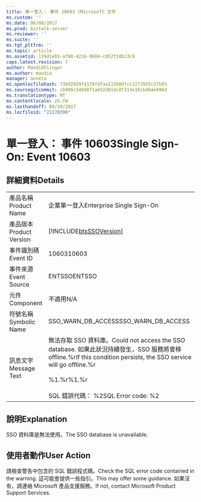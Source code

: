 ```yaml
---
title: 單一登入： 事件 10603 |Microsoft 文件
ms.custom: ''
ms.date: 06/08/2017
ms.prod: biztalk-server
ms.reviewer: ''
ms.suite: ''
ms.tgt_pltfrm: ''
ms.topic: article
ms.assetid: 139d1eb5-af88-4216-9604-c052f3db13c9
caps.latest.revision: 7
author: MandiOhlinger
ms.author: mandia
manager: anneta
ms.openlocfilehash: 738d2939f4178fdfaa115b8dfcc2273935c37b85
ms.sourcegitcommit: cb908c540d8f1a692d01dc8f313e16cb4b4e696d
ms.translationtype: MT
ms.contentlocale: zh-TW
ms.lasthandoff: 09/20/2017
ms.locfileid: "22270390"
---
```

# <a name="single-sign-on-event-10603"></a><span data-ttu-id="8df40-102">單一登入： 事件 10603</span><span class="sxs-lookup"><span data-stu-id="8df40-102">Single Sign-On: Event 10603</span></span>
## <a name="details"></a><span data-ttu-id="8df40-103">詳細資料</span><span class="sxs-lookup"><span data-stu-id="8df40-103">Details</span></span>  
  
|||  
|-|-|  
|<span data-ttu-id="8df40-104">產品名稱</span><span class="sxs-lookup"><span data-stu-id="8df40-104">Product Name</span></span>|<span data-ttu-id="8df40-105">企業單一登入</span><span class="sxs-lookup"><span data-stu-id="8df40-105">Enterprise Single Sign-On</span></span>|  
|<span data-ttu-id="8df40-106">產品版本</span><span class="sxs-lookup"><span data-stu-id="8df40-106">Product Version</span></span>|[!INCLUDE[btsSSOVersion](../includes/btsssoversion-md.md)]|  
|<span data-ttu-id="8df40-107">事件識別碼</span><span class="sxs-lookup"><span data-stu-id="8df40-107">Event ID</span></span>|<span data-ttu-id="8df40-108">10603</span><span class="sxs-lookup"><span data-stu-id="8df40-108">10603</span></span>|  
|<span data-ttu-id="8df40-109">事件來源</span><span class="sxs-lookup"><span data-stu-id="8df40-109">Event Source</span></span>|<span data-ttu-id="8df40-110">ENTSSO</span><span class="sxs-lookup"><span data-stu-id="8df40-110">ENTSSO</span></span>|  
|<span data-ttu-id="8df40-111">元件</span><span class="sxs-lookup"><span data-stu-id="8df40-111">Component</span></span>|<span data-ttu-id="8df40-112">不適用</span><span class="sxs-lookup"><span data-stu-id="8df40-112">N/A</span></span>|  
|<span data-ttu-id="8df40-113">符號名稱</span><span class="sxs-lookup"><span data-stu-id="8df40-113">Symbolic Name</span></span>|<span data-ttu-id="8df40-114">SSO_WARN_DB_ACCESS</span><span class="sxs-lookup"><span data-stu-id="8df40-114">SSO_WARN_DB_ACCESS</span></span>|  
|<span data-ttu-id="8df40-115">訊息文字</span><span class="sxs-lookup"><span data-stu-id="8df40-115">Message Text</span></span>|<span data-ttu-id="8df40-116">無法存取 SSO 資料庫。</span><span class="sxs-lookup"><span data-stu-id="8df40-116">Could not access the SSO database.</span></span> <span data-ttu-id="8df40-117">如果此狀況持續發生，SSO 服務將會移 offline.%r</span><span class="sxs-lookup"><span data-stu-id="8df40-117">If this condition persists, the SSO service will go offline.%r</span></span><br /><br /> <span data-ttu-id="8df40-118">%1.%r</span><span class="sxs-lookup"><span data-stu-id="8df40-118">%1.%r</span></span><br /><br /> <span data-ttu-id="8df40-119">SQL 錯誤代碼： %2</span><span class="sxs-lookup"><span data-stu-id="8df40-119">SQL Error code: %2</span></span>|  
  
## <a name="explanation"></a><span data-ttu-id="8df40-120">說明</span><span class="sxs-lookup"><span data-stu-id="8df40-120">Explanation</span></span>  
 <span data-ttu-id="8df40-121">SSO 資料庫是無法使用。</span><span class="sxs-lookup"><span data-stu-id="8df40-121">The SSO database is unavailable.</span></span>  
  
## <a name="user-action"></a><span data-ttu-id="8df40-122">使用者動作</span><span class="sxs-lookup"><span data-stu-id="8df40-122">User Action</span></span>  
 <span data-ttu-id="8df40-123">請檢查警告中包含的 SQL 錯誤程式碼。</span><span class="sxs-lookup"><span data-stu-id="8df40-123">Check the SQL error code contained in the warning.</span></span> <span data-ttu-id="8df40-124">這可能會提供一些指引。</span><span class="sxs-lookup"><span data-stu-id="8df40-124">This may offer some guidance.</span></span> <span data-ttu-id="8df40-125">如果沒有，請連絡 Microsoft 產品支援服務。</span><span class="sxs-lookup"><span data-stu-id="8df40-125">If not, contact Microsoft Product Support Services.</span></span>